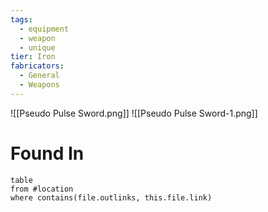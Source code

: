 ```yaml
---
tags:
  - equipment
  - weapon
  - unique
tier: Iron
fabricators:
  - General
  - Weapons
---
```

![[Pseudo Pulse Sword.png]]
![[Pseudo Pulse Sword-1.png]]
# Found In
```dataview
table
from #location 
where contains(file.outlinks, this.file.link)
```
